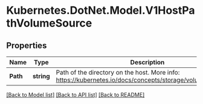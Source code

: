 # Kubernetes.DotNet.Model.V1HostPathVolumeSource
## Properties

Name | Type | Description | Notes
------------ | ------------- | ------------- | -------------
**Path** | **string** | Path of the directory on the host. More info: https://kubernetes.io/docs/concepts/storage/volumes#hostpath | 

[[Back to Model list]](../README.md#documentation-for-models) [[Back to API list]](../README.md#documentation-for-api-endpoints) [[Back to README]](../README.md)

